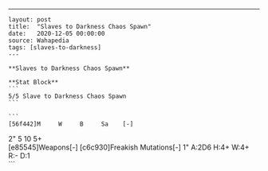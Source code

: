 ---
    layout: post
    title:  "Slaves to Darkness Chaos Spawn"
    date:   2020-12-05 00:00:00
    source: Wahapedia
    tags: [slaves-to-darkness]
    ---
    
    **Slaves to Darkness Chaos Spawn**
    
    **Stat Block**
    ```
    5/5 Slave to Darkness Chaos Spawn
    ```
    
    ```
    [56f442]M     W     B     Sa    [-]
2"    5     10    5+    
[e85545]Weapons[-]
[c6c930]Freakish Mutations[-]
1"     A:2D6  H:4+   W:4+   R:-    D:1   
    ```
    
    
    